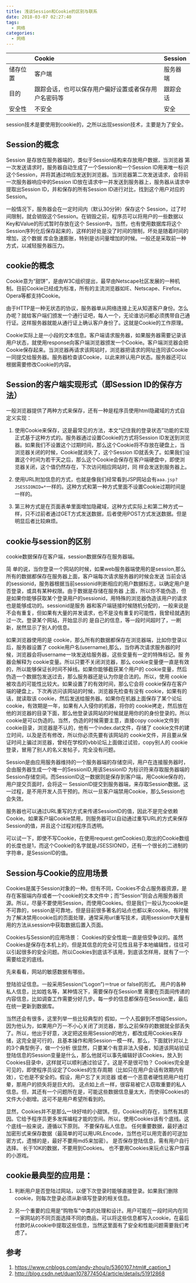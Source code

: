 ```yaml
---
title: 浅谈Session和Cookie的区别与联系
date: 2018-03-07 02:27:40
tags:
  - 网络
categories:
  - 网络
---
```


|      | Cookie                     | Session |
| :--- | :------------------------- | :------ |
| 储存位置 | 客户端                        | 服务器端    |
| 目的   | 跟踪会话，也可以保存用户偏好设置或者保存用户名密码等 | 跟踪会话    |
| 安全性  | 不安全                        | 安全      |

session技术是要使用到cookie的，之所以出现session技术，主要是为了安全。

<!-- more -->

## Session的概念

Session 是存放在服务器端的，类似于Session结构来存放用户数据，当浏览器 第一次发送请求时，服务器自动生成了一个Session和一个Session ID用来唯一标识这个Session，并将其通过响应发送到浏览器。当浏览器第二次发送请求，会将前一次服务器响应中的Session ID放在请求中一并发送到服务器上，服务器从请求中提取出Session ID，并和保存的所有Session ID进行对比，找到这个用户对应的Session。

一般情况下，服务器会在一定时间内（默认30分钟）保存这个 Session，过了时间限制，就会销毁这个Session。在销毁之前，程序员可以将用户的一些数据以Key和Value的形式暂时存放在这个 Session中。当然，也有使用数据库将这个Session序列化后保存起来的，这样的好处是没了时间的限制，坏处是随着时间的增加，这个数据 库会急速膨胀，特别是访问量增加的时候。一般还是采取前一种方式，以减轻服务器压力。

## cookie的概念
Cookie意为“甜饼”，是由W3C组织提出，最早由Netscape社区发展的一种机制。目前Cookie已经成为标准，所有的主流浏览器如IE、Netscape、Firefox、Opera等都支持Cookie。

由于HTTP是一种无状态的协议，服务器单从网络连接上无从知道客户身份。怎么办呢？就给客户端们颁发一个通行证吧，每人一个，无论谁访问都必须携带自己通行证。这样服务器就能从通行证上确认客户身份了。这就是Cookie的工作原理。

Cookie实际上是一小段的文本信息。客户端请求服务器，如果服务器需要记录该用户状态，就使用response向客户端浏览器颁发一个Cookie。客户端浏览器会把Cookie保存起来。当浏览器再请求该网站时，浏览器把请求的网址连同该Cookie一同提交给服务器。服务器检查该Cookie，以此来辨认用户状态。服务器还可以根据需要修改Cookie的内容。

## Session的客户端实现形式（即Session ID的保存方法）

一般浏览器提供了两种方式来保存，还有一种是程序员使用html隐藏域的方式自定义实现：

1. 使用Cookie来保存，这是最常见的方法，本文“记住我的登录状态”功能的实现正式基于这种方式的。服务器通过设置Cookie的方式将Session ID发送到浏览器。如果我们不设置这个过期时间，那么这个Cookie将不存放在硬盘上，当浏览器关闭的时候，Cookie就消失了，这个Session ID就丢失了。如果我们设置这个时间为若干天之后，那么这个Cookie会保存在客户端硬盘中，即使浏览器关闭，这个值仍然存在，下次访问相应网站时，同 样会发送到服务器上。

2. 使用URL附加信息的方式，也就是像我们经常看到JSP网站会有`aaa.jsp?JSESSIONID=*`一样的。这种方式和第一种方式里面不设置Cookie过期时间是一样的。

3. 第三种方式是在页面表单里面增加隐藏域，这种方式实际上和第二种方式一样，只不过前者通过GET方式发送数据，后者使用POST方式发送数据。但是明显后者比较麻烦。

## cookie与session的区别

cookie数据保存在客户端，session数据保存在服务器端。

简 单的说，当你登录一个网站的时候，如果web服务器端使用的是session,那么所有的数据都保存在服务器上面，客户端每次请求服务器的时候会发送 当前会话的sessionid，服务器根据当前sessionid判断相应的用户数据标志，以确定用户是否登录，或具有某种权限。由于数据是存储在服务器 上面，所以你不能伪造，但是如果你能够获取某个登录用户的sessionid，用特殊的浏览器伪造该用户的请求也是能够成功的。sessionid是服务 器和客户端链接时候随机分配的，一般来说是不会有重复，但如果有大量的并发请求，也不是没有重复的可能性，我曾经就遇到过一次。登录某个网站，开始显示的 是自己的信息，等一段时间超时了，一刷新，居然显示了别人的信息。

如果浏览器使用的是 cookie，那么所有的数据都保存在浏览器端，比如你登录以后，服务器设置了 cookie用户名(username),那么，当你再次请求服务器的时候，浏览器会将username一块发送给服务器，这些变量有一定的特殊标记。服 务器会解释为 cookie变量。所以只要不关闭浏览器，那么 cookie变量便一直是有效的，所以能够保证长时间不掉线。如果你能够截获某个用户的 cookie变量，然后伪造一个数据包发送过去，那么服务器还是认为你是合法的。所以，使用 cookie被攻击的可能性比较大。如果设置了的有效时间，那么它会将 cookie保存在客户端的硬盘上，下次再访问该网站的时候，浏览器先检查有没有 cookie，如果有的话，就读取该 cookie，然后发送给服务器。如果你在机器上面保存了某个论坛 cookie，有效期是一年，如果有人入侵你的机器，将你的 cookie拷走，然后放在他的浏览器的目录下面，那么他登录该网站的时候就是用你的的身份登录的。所以 cookie是可以伪造的。当然，伪造的时候需要主意，直接copy cookie文件到 cookie目录，浏览器是不认的，他有一个index.dat文件，存储了 cookie文件的建立时间，以及是否有修改，所以你必须先要有该网站的 cookie文件，并且要从保证时间上骗过浏览器，曾经在学校的vbb论坛上面做过试验，copy别人的 cookie登录，冒用了别人的名义发帖子，完全没有问题。

Session是由应用服务器维持的一个服务器端的存储空间，用户在连接服务器时，会由服务器生成一个唯一的SessionID,用该SessionID 为标识符来存取服务器端的Session存储空间。而SessionID这一数据则是保存到客户端，用Cookie保存的，用户提交页面时，会将这一 SessionID提交到服务器端，来存取Session数据。这一过程，是不用开发人员干预的。所以一旦客户端禁用Cookie，那么Session也会失效。

服务器也可以通过URL重写的方式来传递SessionID的值，因此不是完全依赖Cookie。如果客户端Cookie禁用，则服务器可以自动通过重写URL的方式来保存Session的值，并且这个过程对程序员透明。

可以试一下，即使不写Cookie，在使用request.getCookies();取出的Cookie数组的长度也是1，而这个Cookie的名字就是JSESSIONID，还有一个很长的二进制的字符串，是SessionID的值。

## Session与Cookie的应用场景
Cookies是属于Session对象的一种。但有不同，Cookies不会占服务器资源，是存在客服端内存或者一个cookie的文本文件中；而“Session”则会占用服务器资源。所以，尽量不要使用Session，而使用Cookies。但是我们一般认为cookie是不可靠的，session是可靠地，但是目前很多著名的站点也都以来cookie。有时候为了解决禁用cookie后的页面处理，通常采用url重写技术，调用session中大量有用的方法从session中获取数据后置入页面。

Cookies与Session的应用场景：
Cookies的安全性能一直是倍受争议的。虽然Cookies是保存在本机上的，但是其信息的完全可见性且易于本地编辑性，往往可以引起很多的安全问题。所以Cookies到底该不该用，到底该怎样用，就有了一个需要给定的底线。

先来看看，网站的敏感数据有哪些。

登陆验证信息。一般采用Session(“Logon”)＝true or false的形式。
用户的各种私人信息，比如姓名等，某种情况下，需要保存在Session里
需要在页面间传递的内容信息，比如调查工作需要分好几步。每一步的信息都保存在Session里，最后在统一更新到数据库。

当然还会有很多，这里列举一些比较典型的
假如，一个人孤僻到不想碰Session，因为他认为，如果用户万一不小心关闭了浏览器，那么之前保存的数据就全部丢失了。所以，他出于好意，决定把这些用Session的地方，都改成用Cookies来存储，这完全是可行的，且基本操作和用Session一模一样。那么，下面就针对以上的3个典型例子，做一个分析
很显然，只要某个有意非法入侵者，知道该网站验证登陆信息的Session变量是什么，那么他就可以事先编辑好该Cookies，放入到Cookies目录中，这样就可以顺利通过验证了。这是不是很可怕？
Cookies完全是可见的，即使程序员设定了Cookies的生存周期（比如只在用户会话有效期内有效），它也是不安全的。假设，用户忘了关浏览器 或者一个恶意者硬性把用户给打晕，那用户的损失将是巨大的。
这点如上点一样，很容易被它人窃取重要的私人信息。但，其还有一个问题所在是，可能这些数据信息量太大，而使得Cookies的文件大小剧增。这可不是用户希望所看到的。

显然，Cookies并不是那么一块好啃的小甜饼。但，Cookies的存在，当然有其原因。它给予程序员更多发挥编程才能的空间。所以，使用Cookies该有个底线。这个底线一般来说，遵循以下原则。
不要保存私人信息。
任何重要数据，最好通过加密形式来保存数据（最简单的可以用URLEncode，当然也可以用完善的可逆加密方式，遗憾的是，最好不要用md5来加密）。
是否保存登陆信息，需有用户自行选择。
长于10K的数据，不要用到Cookies。
也不要用Cookies来玩点让客户惊喜的小游戏。

## cookie最典型的应用是：

1. 判断用户是否登陆过网站，以便下次登录时能够直接登录。如果我们删除cookie，则每次登录必须从新填写登录的相关信息。

2. 另一个重要的应用是“购物车”中类的处理和设计。用户可能在一段时间内在同一家网站的不同页面选择不同的商品，可以将这些信息都写入cookie，在最后付款时从cookie中提取这些信息，当然这里面有了安全和性能问题需要我们考虑了。

## 参考

1. https://www.cnblogs.com/andy-zhou/p/5360107.html#_caption_1
2. http://blog.csdn.net/duan1078774504/article/details/51912868
